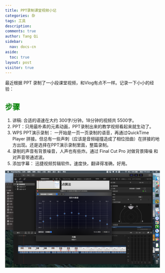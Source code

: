 ```yaml
---
title: PPT录制课堂视频小记
categories: 杂
tags: 工具
description: 
comments: true
author: Tang Qi
sidebar:
  nav: docs-cn
aside:
  toc: true
layout: post
visitor: true
---
```


最近根据 PPT 录制了一小段课堂视频，和Vlog有点不一样。记录一下小小的经验：

<!--more-->

## <font face="黑体" color=green size=5>步骤</font>

1.  讲稿:  合适的语速在大约  300字/分钟。18分钟的视频共 5500字。
2.  PPT：只用最朴素的元素动画，PPT录制出来的教学视频看起来就生动了。
3.  WPS PPT演示录制： 一开始是一页一页录制的语音，再通过QuickTime Player 拼接。但总有一些声刺（应该是音频碰撞造成了相位扭曲）在拼接的地方出现。还是选择在PPT演示录制里面，整篇录制。
4.  录制的声音有背景噪音，人声也有些炸。通过 Final Cut Pro 对做背景降噪 和 对声音带通滤波。
5.  添加字幕： 迅捷视频剪辑软件。速度快，翻译得准确，好用。



![代码结构](https://github.com/iqgnat/iqgnat.github.io/raw/master/assets/images/2021-03-11-PPT_to_video_recording/%E8%B0%83%E9%9F%B3%E9%83%A8%E5%88%86.png)